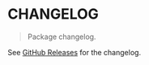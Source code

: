 # CHANGELOG

> Package changelog.

See [GitHub Releases](https://github.com/stdlib-js/array-base-strided2array2d/releases) for the changelog.